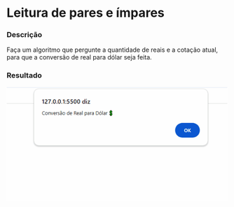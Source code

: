 # Leitura de pares e ímpares

### Descrição

Faça um algoritmo que pergunte a quantidade de reais e a cotação atual, para que a conversão de real para dólar seja feita.

### Resultado

<p align="center">
<img src="../11- ImagensReadme/10.gif"  width="570px"/>
</p>
